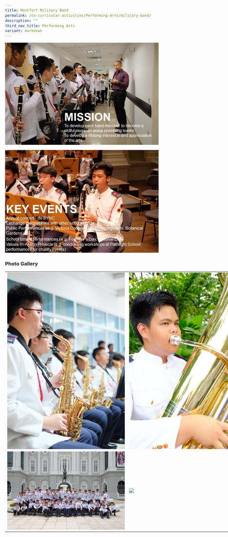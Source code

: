 ```yaml
---
title: Montfort Military Band
permalink: /co-curricular-activities/Performing-Arts/military-band/
description: ""
third_nav_title: Performing Arts
variant: markdown
---
```

![](/images/mb1.jpeg)

![](/images/mb4.jpeg)






### Photo Gallery

<table style="undefined;table-layout: fixed; width: 800px">
<colgroup>
<col style="width: 400px">
<col style="width: 400px">
</colgroup>
<tbody>
  <tr>
    <td><img src="/images/mb5.jpeg"></td>
    <td><img src="/images/mb6.jpeg"></td>
  </tr>
  <tr>
    <td><img src="/images/mb7-min.jpeg"></td>
    <td><img src="/images/mb8.jpeg"></td>
  </tr>
</tbody>
</table>